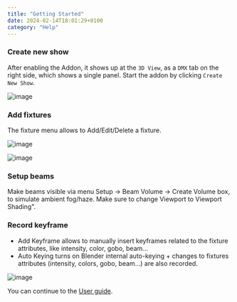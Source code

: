 ```yaml
---
title: "Getting Started"
date: 2024-02-14T18:01:29+0100
category: "Help"
---
```


### Create new show

After enabling the Addon, it shows up at the `3D View`, as a `DMX` tab on the
right side, which shows a single panel. Start the addon by clicking `Create New Show`.

![image](https://github.com/open-stage/blender-dmx/assets/3680926/b7b0e45f-e4f9-4f29-a55b-2ac1c5a3488b)


### Add fixtures

The fixture menu allows to Add/Edit/Delete a fixture. 

![image](https://github.com/open-stage/blender-dmx/assets/3680926/e48ae529-640a-432d-856d-947e7eb50339)

![image](https://github.com/open-stage/blender-dmx/assets/3680926/6593f146-b99b-4ec1-b62d-4879ba34a962)

### Setup beams

Make beams visible via menu Setup → Beam Volume → Create Volume box, to simulate
ambient fog/haze. Make sure to change Viewport to Viewport Shading".

### Record keyframe


- Add Keyframe allows to manually insert keyframes related to the fixture attributes, like intensity, color, gobo, beam...
- Auto Keying turns on Blender internal auto-keying + changes to fixtures attributes (intensity, colors, gobo, beam...) are also recorded.

![image](https://github.com/open-stage/blender-dmx/assets/3680926/4ede8b00-1a7a-4387-8145-edf67ef25ece)

You can continue to the <a href="/docs/user_guide" ><i class="fa-solid fa-circle-play"></i> User guide</a>.
